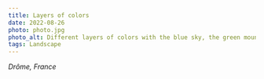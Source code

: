 ```yaml
---
title: Layers of colors
date: 2022-08-26
photo: photo.jpg
photo_alt: Different layers of colors with the blue sky, the green mountains and the yellow cereal field
tags: Landscape
---
```


*Drôme, France*
